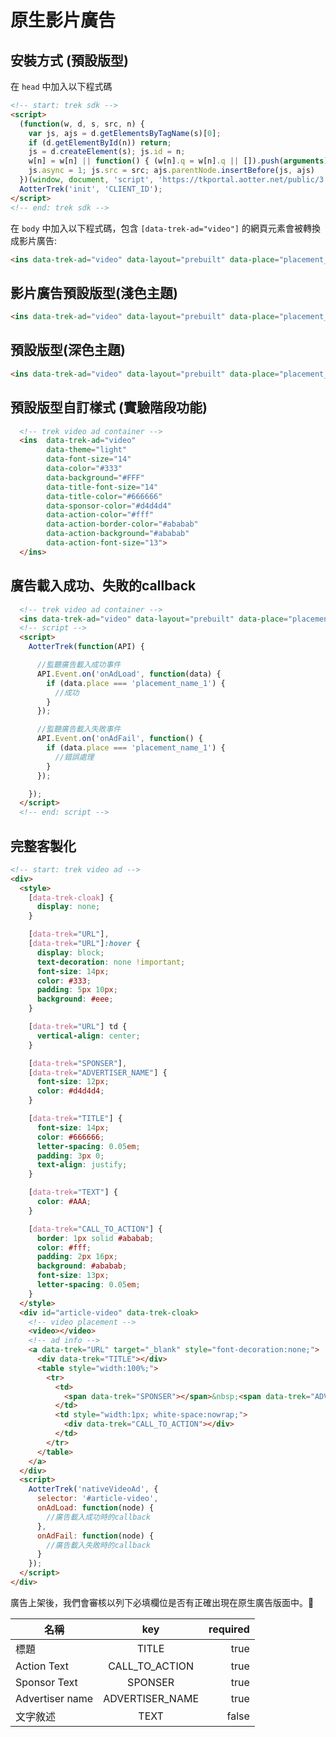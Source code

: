 # 原生影片廣告
## 安裝方式 (預設版型)

在 `head` 中加入以下程式碼

```html
<!-- start: trek sdk -->
<script>
  (function(w, d, s, src, n) {
    var js, ajs = d.getElementsByTagName(s)[0];
    if (d.getElementById(n)) return;
    js = d.createElement(s); js.id = n;
    w[n] = w[n] || function() { (w[n].q = w[n].q || []).push(arguments) }; w[n].l = 1 * new Date();
    js.async = 1; js.src = src; ajs.parentNode.insertBefore(js, ajs)
  })(window, document, 'script', 'https://tkportal.aotter.net/public/3.0.0/sdk.js', 'AotterTrek');
  AotterTrek('init', 'CLIENT_ID');
</script>
<!-- end: trek sdk -->
```

在 `body` 中加入以下程式碼，包含 `[data-trek-ad="video"]` 的網頁元素會被轉換成影片廣告:
```html
<ins data-trek-ad="video" data-layout="prebuilt" data-place="placement_name"></ins>
```

## 影片廣告預設版型(淺色主題)

```html
<ins data-trek-ad="video" data-layout="prebuilt" data-place="placement_name" data-theme="light"></ins>
```

## 預設版型(深色主題)
```html
<ins data-trek-ad="video" data-layout="prebuilt" data-place="placement_name" data-theme="dark"></ins>
```

## 預設版型自訂樣式 (實驗階段功能)

```html
  <!-- trek video ad container -->
  <ins  data-trek-ad="video"
        data-theme="light"
        data-font-size="14"
        data-color="#333"
        data-background="#FFF"
        data-title-font-size="14"
        data-title-color="#666666"
        data-sponsor-color="#d4d4d4"
        data-action-color="#fff"
        data-action-border-color="#ababab"
        data-action-background="#ababab"
        data-action-font-size="13">
  </ins>
```

## 廣告載入成功、失敗的callback

```html
  <!-- trek video ad container -->
  <ins data-trek-ad="video" data-layout="prebuilt" data-place="placement_name_1"></ins>
  <!-- script -->
  <script>
    AotterTrek(function(API) {

      //監聽廣告載入成功事件
      API.Event.on('onAdLoad', function(data) {
        if (data.place === 'placement_name_1') {
          //成功
        }
      });

      //監聽廣告載入失敗事件
      API.Event.on('onAdFail', function() {
        if (data.place === 'placement_name_1') {
          //錯誤處理
        }
      });

    });
  </script>
  <!-- end: script -->
```

## 完整客製化
```html
<!-- start: trek video ad -->
<div>
  <style>
    [data-trek-cloak] {
      display: none;
    }

    [data-trek="URL"],
    [data-trek="URL"]:hover {
      display: block;
      text-decoration: none !important;
      font-size: 14px;
      color: #333;
      padding: 5px 10px;
      background: #eee;
    }

    [data-trek="URL"] td {
      vertical-align: center;
    }

    [data-trek="SPONSER"],
    [data-trek="ADVERTISER_NAME"] {
      font-size: 12px;
      color: #d4d4d4;
    }

    [data-trek="TITLE"] {
      font-size: 14px;
      color: #666666;
      letter-spacing: 0.05em;
      padding: 3px 0;
      text-align: justify;
    }

    [data-trek="TEXT"] {
      color: #AAA;
    }

    [data-trek="CALL_TO_ACTION"] {
      border: 1px solid #ababab;
      color: #fff;
      padding: 2px 16px;
      background: #ababab;
      font-size: 13px;
      letter-spacing: 0.05em;
    }
  </style>
  <div id="article-video" data-trek-cloak>
    <!-- video placement -->
    <video></video>
    <!-- ad info -->
    <a data-trek="URL" target="_blank" style="font-decoration:none;">
      <div data-trek="TITLE"></div>
      <table style="width:100%;">
        <tr>
          <td>
            <span data-trek="SPONSER"></span>&nbsp;<span data-trek="ADVERTISER_NAME"></span>
          </td>
          <td style="width:1px; white-space:nowrap;">
            <div data-trek="CALL_TO_ACTION"></div>
          </td>
        </tr>
      </table>
    </a>
  </div>
  <script>
    AotterTrek('nativeVideoAd', {
      selector: '#article-video',
      onAdLoad: function(node) {
        //廣告載入成功時的callback
      },
      onAdFail: function(node) {
        //廣告載入失敗時的callback
      }
    });
  </script>
</div>
```

廣告上架後，我們會審核以列下必填欄位是否有正確出現在原生廣告版面中。

| 名稱        | key           | required  |
| ------------- |:-------------:| -----:|
| 標題      | TITLE      |  true |
| Action Text      | CALL_TO_ACTION | true |
| Sponsor Text      | SPONSER      |  true |
| Advertiser name      | ADVERTISER_NAME      |  true |
| 文字敘述 | TEXT      |    false |

